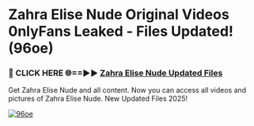 # Zahra Elise Nude Original Videos 0nlyFans Leaked - Files Updated! (96oe)

<h3>🔴 CLICK HERE 🌐==►► <a href="https://tinyurl.com/yc6ubb5a" rel="nofollow">Zahra Elise Nude Updated Files</a></h3>

Get Zahra Elise Nude and all content. Now you can access all videos and pictures of Zahra Elise Nude. New Updated Files 2025!

[![96oe](https://i.imgur.com/7eu0CRL.gif)](https://tinyurl.com/yc6ubb5a)

